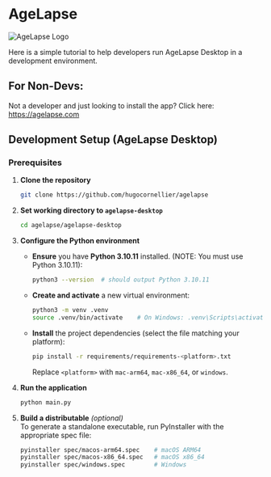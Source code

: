 # AgeLapse 

![AgeLapse Logo](https://i.imgur.com/lfC2Y4y.png)

Here is a simple tutorial to help developers run AgeLapse Desktop in a development environment. 

## For Non-Devs:

Not a developer and just looking to install the app? Click here: https://agelapse.com

## Development Setup (AgeLapse Desktop)

### Prerequisites

1. **Clone the repository**  
   ```sh
   git clone https://github.com/hugocornellier/agelapse
   ```

2. **Set working directory to `agelapse-desktop`**  
   ```sh
   cd agelapse/agelapse-desktop
   ```

3. **Configure the Python environment**  
   - **Ensure** you have **Python 3.10.11** installed. (NOTE: You must use Python 3.10.11):  
     ```sh
     python3 --version  # should output Python 3.10.11
     ```  
   - **Create and activate** a new virtual environment:  
     ```sh
     python3 -m venv .venv
     source .venv/bin/activate    # On Windows: .venv\Scripts\activate
     ```  
   - **Install** the project dependencies (select the file matching your platform):  
     ```sh
     pip install -r requirements/requirements-<platform>.txt
     ```  
     Replace `<platform>` with `mac-arm64`, `mac-x86_64`, or `windows`.

4. **Run the application**  
   ```sh
   python main.py
   ```

5. **Build a distributable** *(optional)*  
   To generate a standalone executable, run PyInstaller with the appropriate spec file:  
   ```sh
   pyinstaller spec/macos-arm64.spec    # macOS ARM64
   pyinstaller spec/macos-x86_64.spec   # macOS x86_64
   pyinstaller spec/windows.spec        # Windows
   ```